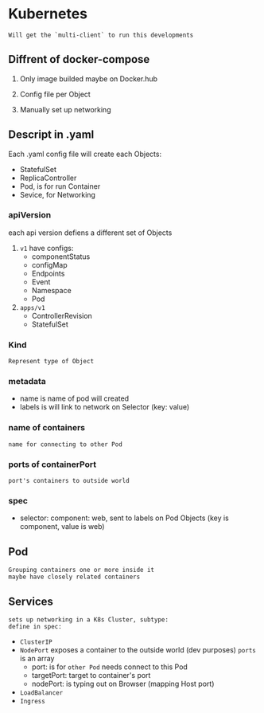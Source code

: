 # Kubernetes
    Will get the `multi-client` to run this developments

## Diffrent of docker-compose 
1. Only image builded maybe on Docker.hub

2. Config file per Object

3. Manually set up networking


## Descript in .yaml
Each .yaml config file will create each Objects:
  - StatefulSet
  - ReplicaController
  - Pod, is for run Container
  - Sevice, for Networking

### apiVersion
each api version defiens a different set of Objects
1. `v1` have configs: 
    - componentStatus
    - configMap
    - Endpoints
    - Event
    - Namespace
    - Pod
2. `apps/v1`
    - ControllerRevision
    - StatefulSet

### Kind
    Represent type of Object
### metadata
- name is name of pod will created
- labels is will link to network on Selector (key: value)
### name of containers
    name for connecting to other Pod
### ports of containerPort
    port's containers to outside world

### spec
- selector: component: web, sent to labels on Pod Objects (key is component, value is web)
## Pod
    Grouping containers one or more inside it
    maybe have closely related containers

## Services
    sets up networking in a K8s Cluster, subtype:
    define in spec:
- `ClusterIP`
- `NodePort` exposes a container to the outside world (dev purposes)
    `ports` is an array
    - port: is for `other Pod` needs connect to this Pod
    - targetPort: target to container's port
    - nodePort: is typing out on Browser (mapping Host port)
- `LoadBalancer`
- `Ingress`